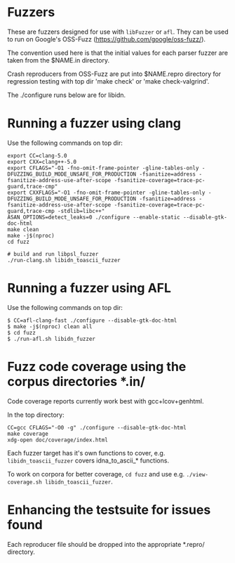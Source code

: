 # Fuzzers

These are fuzzers designed for use with `libFuzzer` or `afl`. They can
be used to run on Google's OSS-Fuzz (https://github.com/google/oss-fuzz/).

The convention used here is that the initial values for each parser fuzzer
are taken from the $NAME.in directory.

Crash reproducers from OSS-Fuzz are put into $NAME.repro directory for
regression testing with top dir 'make check' or 'make check-valgrind'.

The ./configure runs below are for libidn.


# Running a fuzzer using clang

Use the following commands on top dir:
```
export CC=clang-5.0
export CXX=clang++-5.0
export CFLAGS="-O1 -fno-omit-frame-pointer -gline-tables-only -DFUZZING_BUILD_MODE_UNSAFE_FOR_PRODUCTION -fsanitize=address -fsanitize-address-use-after-scope -fsanitize-coverage=trace-pc-guard,trace-cmp"
export CXXFLAGS="-O1 -fno-omit-frame-pointer -gline-tables-only -DFUZZING_BUILD_MODE_UNSAFE_FOR_PRODUCTION -fsanitize=address -fsanitize-address-use-after-scope -fsanitize-coverage=trace-pc-guard,trace-cmp -stdlib=libc++"
ASAN_OPTIONS=detect_leaks=0 ./configure --enable-static --disable-gtk-doc-html
make clean
make -j$(nproc)
cd fuzz

# build and run libpsl_fuzzer
./run-clang.sh libidn_toascii_fuzzer
```


# Running a fuzzer using AFL

Use the following commands on top dir:

```
$ CC=afl-clang-fast ./configure --disable-gtk-doc-html
$ make -j$(nproc) clean all
$ cd fuzz
$ ./run-afl.sh libidn_fuzzer
```

# Fuzz code coverage using the corpus directories *.in/

Code coverage reports currently work best with gcc+lcov+genhtml.

In the top directory:
```
CC=gcc CFLAGS="-O0 -g" ./configure --disable-gtk-doc-html
make coverage
xdg-open doc/coverage/index.html
```

Each fuzzer target has it's own functions to cover, e.g.
`libidn_toascii_fuzzer` covers idna_to_ascii_* functions.

To work on corpora for better coverage, `cd fuzz` and use e.g.
`./view-coverage.sh libidn_toascii_fuzzer`.


# Enhancing the testsuite for issues found

Each reproducer file should be dropped into the appropriate *.repro/
directory.
